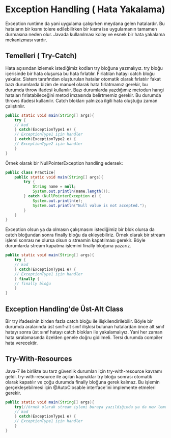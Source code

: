 ﻿
# Exception Handling ( Hata Yakalama)
Exception runtime da yani uygulama çalışırken meydana gelen hatalardır. Bu hataların bir kısmı tolere edilebilirken bir kısmı ise uygulamanın tamamen durmasına neden olur. Javada kullanılması kolay ve esnek bir hata yakalama mekanizması vardır.

## Temelleri ( Try-Catch)

Hata açısından izlemek istediğimiz kodları try bloğuna yazmalıyız. try bloğu içerisinde bir hata oluşursa bu hata fırlatılır. Fırlatılan hatayı catch bloğu yakalar. Sistem tarafından oluşturulan hatalar otomatik olarak fırlatılır fakat bazı durumlarda bizim de manuel olarak hata fırlatmamız gerekir, bu durumda throw ifadesi kullanılır. Bazı durumlarda yazdığımız metodun hangi hataları fırlatabileceğini metod imzasında belirtmemiz gerekir. Bu durumda throws ifadesi kullanılır. Catch blokları yalnızca ilgili hata oluştuğu zaman çalıştırılır.
```java
public static void main(String[] args){
	try {
	// kod
	} catch(ExceptionType1 e) {
	// ExceptionType1 için handler
	} catch(ExceptionType2 e) {
	// ExceptionType2 için handler
	}
}
```

Örnek olarak bir NullPointerException handling edersek:

```java
public class Practice{
	public static void main(String[] args){
		try {
			String name = null;
			System.out.println(name.length());
		} catch (NullPointerException e) {
			System.out.println(e);
			System.out.println("Null value is not accepted.");
		}
	}
}
```


Exception olsun ya da olmasın çalışmasını istediğimiz bir blok olursa da catch bloğundan sonra finally bloğu da ekleyebiliriz. Örnek olarak bir stream işlemi sonrası ne olursa olsun o streamin kapatılması gerekir. Böyle durumlarda stream kapatma işlemini finally bloğuna yazarız.

```java
public static void main(String[] args){
	try {
	// kod
	} catch(ExceptionType1 e) {
	// ExceptionType1 için handler
	} finally {
	// finally bloğu
	}
}
```
## Exception Handling'de Üst-Alt Class
Bir try ifadesinin birden fazla catch bloğu ile ilişkilendirilebilir. Böyle bir durumda aralarında üst sınıf-alt sınıf ilişkisi bulunan hatalardan önce alt sınıf hatayı sonra üst sınıf hatayı catch blokları ile yakalamalıyız. Yani her zaman hata sıralamasında özelden genele doğru gidilmeli. Tersi durumda compiler hata verecektir.

## Try-With-Resources

Java-7 ile birlikte bu tarz güvenlik durumları için try-with-resource kavramı geldi. try-with-resource ile açılan kaynaklar try bloğu sonrası otomatik olarak kapatılır ve çoğu durumda finally bloğuna gerek kalmaz. Bu işlemin gerçekleşebilmesi için @AutoClosable interface'ini implemente etmeleri gerekir.
```java
public static void main(String[] args){
	try(//örnek olarak stream işlemi buraya yazıldığında ya da new leme işlemi, çalıştıktan sonra otomatik kapanır. ){
	// kod
	} catch(ExceptionType1 e) {
	// ExceptionType1 için handler
	}
}
```

